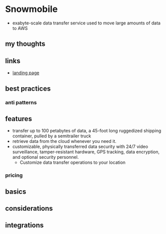 # Snowmobile

- exabyte-scale data transfer service used to move large amounts of data to AWS

## my thoughts

## links

- [landing page](https://aws.amazon.com/snowmobile/)

## best practices

### anti patterns

## features

- transfer up to 100 petabytes of data, a 45-foot long ruggedized shipping container, pulled by a semitrailer truck
- retrieve data from the cloud whenever you need it.
- customizable, physically transferred data security with 24/7 video surveillance, tamper-resistant hardware, GPS tracking, data encryption, and optional security personnel.
  - Customize data transfer operations to your location

### pricing

## basics

## considerations

## integrations
